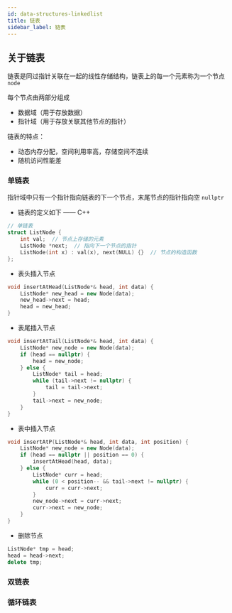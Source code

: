 ```yaml
---
id: data-structures-linkedlist
title: 链表
sidebar_label: 链表
---
```


## 关于链表
链表是同过指针关联在一起的线性存储结构，链表上的每一个元素称为一个节点 `node`

每个节点由两部分组成
- 数据域（用于存放数据）
- 指针域（用于存放关联其他节点的指针）

链表的特点：
- 动态内存分配，空间利用率高，存储空间不连续
- 随机访问性能差

### 单链表
指针域中只有一个指针指向链表的下一个节点，末尾节点的指针指向空 `nullptr`

- 链表的定义如下 —— C++

``` cpp
// 单链表
struct ListNode {
    int val;  // 节点上存储的元素
    ListNode *next;  // 指向下一个节点的指针
    ListNode(int x) : val(x), next(NULL) {}  // 节点的构造函数
};
```

- 表头插入节点

``` cpp
void insertAtHead(ListNode*& head, int data) {
    ListNode* new_head = new Node(data);
    new_head->next = head;
    head = new_head;
}
```

- 表尾插入节点

``` cpp
void insertAtTail(ListNode*& head, int data) {
    ListNode* new_node = new Node(data);
    if (head == nullptr) {
        head = new_node;
    } else {
        ListNode* tail = head;
        while (tail->next != nullptr) {
            tail = tail->next;
        }
        tail->next = new_node;
    }
}
```

- 表中插入节点

``` cpp
void insertAtP(ListNode*& head, int data, int position) {
    ListNode* new_node = new Node(data);
    if (head == nullptr || position == 0) {
        insertAtHead(head, data);
    } else {
        ListNode* curr = head;  
        while (0 < position-- && tail->next != nullptr) {
            curr = curr->next;
        }
        new_node->next = curr->next;
        curr->next = new_node;
    }
}
```

- 删除节点

``` cpp
ListNode* tmp = head;
head = head->next;
delete tmp;
```

### 双链表

### 循环链表
